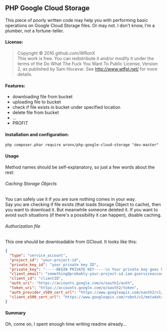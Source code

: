 ## PHP Google Cloud Storage

This piece of poorly written code may help you with performing basic operations on Google Cloud Storage files. Or may not. I don't know, I'm a plumber, not a fortune-teller.

#### License:

> Copyright © 2016 github.com/WRonX  
This work is free. You can redistribute it and/or modify it under the terms of the Do What The Fuck You Want To Public License, Version 2, as published by Sam Hocevar. See http://www.wtfpl.net/ for more details.

#### Features:

* downloading file from bucket
* uploading file to bucket
* check if file exists in bucket under specified location
* delete file from bucket
* ...
* PROFIT

#### Installation and configuration:

`php composer.phar require wronx/php-google-cloud-storage "dev-master"`


#### Usage

Method names should be self-explanatory, so just a few words about the rest:

###### Caching Storage Objects

You can safely use it if you are sure nothing comes in your way.  
Say you are checking if file exists (that loads Storage Object to cache), then you want to download it. But meanwhile someone deleted it. If you want to avoid such situations (if there's a possibility it can happen), disable caching.

###### Authorization file

This one should be downloadable from GCloud. It looks like this:

```json
{
  "type": "service_account",
  "project_id": "your-project-id",
  "private_key_id": "your private key ID",
  "private_key": "-----BEGIN PRIVATE KEY-----\n Your private key goes here \n-----END PRIVATE KEY-----\n",
  "client_email": "something@probably-your-project-id.iam.gserviceaccount.com",
  "client_id": "clientID",
  "auth_uri": "https://accounts.google.com/o/oauth2/auth",
  "token_uri": "https://accounts.google.com/o/oauth2/token",
  "auth_provider_x509_cert_url": "https://www.googleapis.com/oauth2/v1/certs",
  "client_x509_cert_url": "https://www.googleapis.com/robot/v1/metadata/x509/something@probably-your-project-id.iam.gserviceaccount.com"
}
```


#### Summary
Oh, come on, I spent enough time writing readme already...
